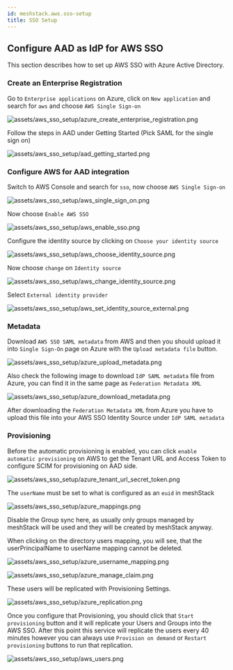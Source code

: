 ```yaml
---
id: meshstack.aws.sso-setup
title: SSO Setup
---
```

## Configure AAD as IdP for AWS SSO

This section describes how to set up AWS SSO with Azure Active Directory.

### Create an Enterprise Registration

Go to `Enterprise applications` on Azure, click on `New application` and search for `aws` and choose `AWS Single Sign-on`

![assets/aws_sso_setup/azure_create_enterprise_registration.png](assets/aws_sso_setup/azure_create_enterprise_registration.png)

Follow the steps in AAD under Getting Started (Pick SAML for the single sign on)

![assets/aws_sso_setup/aad_getting_started.png](assets/aws_sso_setup/aad_getting_started.png)

### Configure AWS for AAD integration

Switch to AWS Console and search for `sso`, now choose `AWS Single Sign-on`

![assets/aws_sso_setup/aws_single_sign_on.png](assets/aws_sso_setup/aws_single_sign_on.png)

Now choose `Enable AWS SSO`

![assets/aws_sso_setup/aws_enable_sso.png](assets/aws_sso_setup/aws_enable_sso.png)

Configure the identity source by clicking on `Choose your identity source`

![assets/aws_sso_setup/aws_choose_identity_source.png](assets/aws_sso_setup/aws_choose_identity_source.png)

Now choose `change` on `Identity source`

![assets/aws_sso_setup/aws_change_identity_source.png](assets/aws_sso_setup/aws_change_identity_source.png)

Select `External identity provider`

![assets/aws_sso_setup/aws_set_identity_source_external.png](assets/aws_sso_setup/aws_set_identity_source_external.png)

### Metadata

Download `AWS SSO SAML metadata` from AWS and then you should upload it into `Single Sign-On` page on Azure with the `Upload metadata file` button.

![assets/aws_sso_setup/azure_upload_metadata.png](assets/aws_sso_setup/azure_upload_metadata.png)

Also check the following image to download `IdP SAML metadata` file from Azure, you can find it in the same page as `Federation Metadata XML`

![assets/aws_sso_setup/azure_download_metadata.png](assets/aws_sso_setup/azure_download_metadata.png)

After downloading the `Federation Metadata XML` from Azure you have to upload this file into your AWS SSO Identity Source under `IdP SAML metadata`

### Provisioning

Before the automatic provisioning is enabled, you can click `enable automatic provisioning` on AWS to get the Tenant URL and Access Token to configure SCIM for provisioning on AAD side.

![assets/aws_sso_setup/azure_tenant_url_secret_token.png](assets/aws_sso_setup/azure_tenant_url_secret_token.png)

The `userName` must be set to what is configured as an `euid` in meshStack

![assets/aws_sso_setup/azure_mappings.png](assets/aws_sso_setup/azure_mappings.png)

Disable the Group sync here, as usually only groups managed by meshStack will be used and they will be created by meshStack anyway.

When clicking on the directory users mapping, you will see, that the userPrincipalName to userName mapping cannot be deleted.

![assets/aws_sso_setup/azure_username_mapping.png](assets/aws_sso_setup/azure_username_mapping.png)


![assets/aws_sso_setup/azure_manage_claim.png](assets/aws_sso_setup/azure_manage_claim.png)

These users will be replicated with Provisioning Settings.

![assets/aws_sso_setup/azure_replication.png](assets/aws_sso_setup/azure_replication.png)

Once you configure that Provisioning, you should click that `Start provisioning` button and it will replicate your Users and Groups into the AWS SSO. After this point this service will replicate the users every 40 minutes however you can always use `Provision on demand` or `Restart provisioning` buttons to run that replication.

![assets/aws_sso_setup/aws_users.png](assets/aws_sso_setup/aws_users.png)
